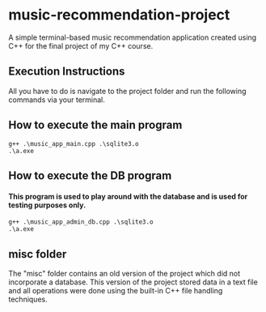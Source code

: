 # music-recommendation-project
A simple terminal-based music recommendation application created using C++ for the final project of my C++ course.

## Execution Instructions
All you have to do is navigate to the project folder and run the following
commands via your terminal.

## How to execute the main program
```
g++ .\music_app_main.cpp .\sqlite3.o
.\a.exe
```
## How to execute the DB program
#### This program is used to play around with the database and is used for testing purposes only.
```
g++ .\music_app_admin_db.cpp .\sqlite3.o
.\a.exe
```

## misc folder
The "misc" folder contains an old version of the project which did not incorporate a database. This version of the project stored data in a text file and all operations were done using the built-in C++ file handling techniques.
